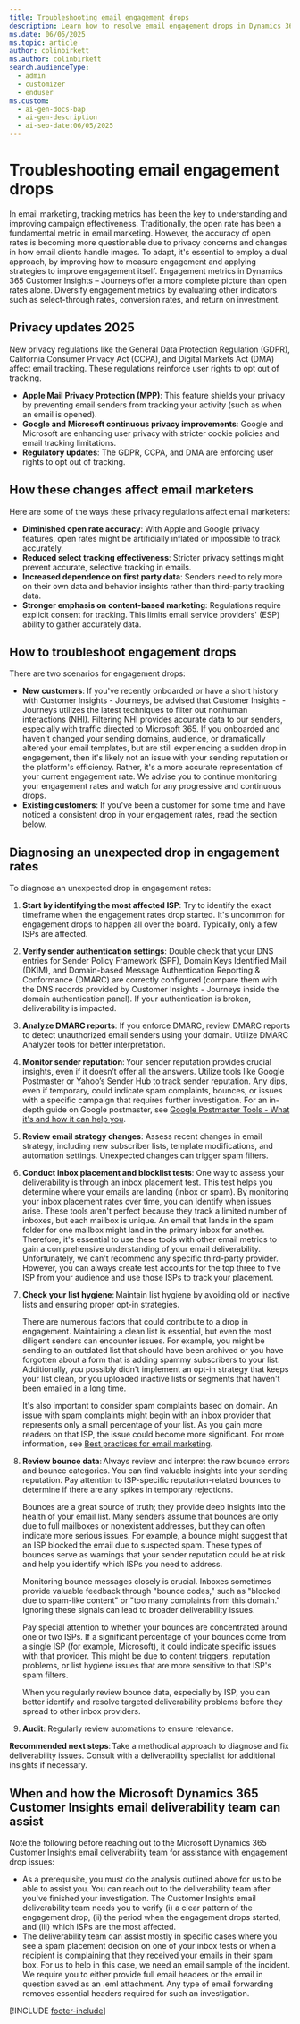 ```yaml
---
title: Troubleshooting email engagement drops
description: Learn how to resolve email engagement drops in Dynamics 365 Customer Insights – Journeys. Explore privacy impacts, diagnose issues, and improve your email strategy.
ms.date: 06/05/2025
ms.topic: article
author: colinbirkett
ms.author: colinbirkett
search.audienceType:
  - admin
  - customizer
  - enduser
ms.custom:
  - ai-gen-docs-bap
  - ai-gen-description
  - ai-seo-date:06/05/2025
---
```


# Troubleshooting email engagement drops

In email marketing, tracking metrics has been the key to understanding and improving campaign effectiveness. Traditionally, the open rate has been a fundamental metric in email marketing. However, the accuracy of open rates is becoming more questionable due to privacy concerns and changes in how email clients handle images. To adapt, it's essential to employ a dual approach, by improving how to measure engagement and applying strategies to improve engagement itself. Engagement metrics in Dynamics 365 Customer Insights – Journeys offer a more complete picture than open rates alone. Diversify engagement metrics by evaluating other indicators such as select-through rates, conversion rates, and return on investment.

## Privacy updates 2025

New privacy regulations like the General Data Protection Regulation (GDPR), California Consumer Privacy Act (CCPA), and Digital Markets Act (DMA) affect email tracking. These regulations reinforce user rights to opt out of tracking.

- **Apple Mail Privacy Protection (MPP)**: This feature shields your privacy by preventing email senders from tracking your activity (such as when an email is opened).
- **Google and Microsoft continuous privacy improvements**: Google and Microsoft are enhancing user privacy with stricter cookie policies and email tracking limitations.
- **Regulatory updates**: The GDPR, CCPA, and DMA are enforcing user rights to opt out of tracking.

## How these changes affect email marketers

Here are some of the ways these privacy regulations affect email marketers:

- **Diminished open rate accuracy**: With Apple and Google privacy features, open rates might be artificially inflated or impossible to track accurately.
- **Reduced select tracking effectiveness**: Stricter privacy settings might prevent accurate, selective tracking in emails.
- **Increased dependence on first party data**: Senders need to rely more on their own data and behavior insights rather than third-party tracking data.
- **Stronger emphasis on content-based marketing**: Regulations require explicit consent for tracking. This limits email service providers' (ESP) ability to gather accurately data.

## How to troubleshoot engagement drops

There are two scenarios for engagement drops: 

- **New customers**: If you've recently onboarded or have a short history with Customer Insights - Journeys, be advised that Customer Insights - Journeys utilizes the latest techniques to filter out nonhuman interactions (NHI). Filtering NHI provides accurate data to our senders, especially with traffic directed to Microsoft 365. If you onboarded and haven't changed your sending domains, audience, or dramatically altered your email templates, but are still experiencing a sudden drop in engagement, then it's likely not an issue with your sending reputation or the platform's efficiency. Rather, it's a more accurate representation of your current engagement rate. We advise you to continue monitoring your engagement rates and watch for any progressive and continuous drops.
- **Existing customers**: If you've been a customer for some time and have noticed a consistent drop in your engagement rates, read the section below.

## Diagnosing an unexpected drop in engagement rates

To diagnose an unexpected drop in engagement rates:

1. **Start by identifying the most affected ISP**: Try to identify the exact timeframe when the engagement rates drop started. It's uncommon for engagement drops to happen all over the board. Typically, only a few ISPs are affected.
1. **Verify sender authentication settings**: Double check that your DNS entries for Sender Policy Framework (SPF), Domain Keys Identified Mail (DKIM), and Domain-based Message Authentication Reporting & Conformance (DMARC) are correctly configured (compare them with the DNS records provided by Customer Insights - Journeys inside the domain authentication panel). If your authentication is broken, deliverability is impacted.
1. **Analyze DMARC reports**: If you enforce DMARC, review DMARC reports to detect unauthorized email senders using your domain. Utilize DMARC Analyzer tools for better interpretation.
1. **Monitor sender reputation**: Your sender reputation provides crucial insights, even if it doesn’t offer all the answers. Utilize tools like Google Postmaster or Yahoo’s Sender Hub to track sender reputation. Any dips, even if temporary, could indicate spam complaints, bounces, or issues with a specific campaign that requires further investigation. For an in-depth guide on Google postmaster, see [Google Postmaster Tools - What it's and how it can help you](google-postmaster.md).
1. **Review email strategy changes**: Assess recent changes in email strategy, including new subscriber lists, template modifications, and automation settings. Unexpected changes can trigger spam filters.
1. **Conduct inbox placement and blocklist tests**: One way to assess your deliverability is through an inbox placement test. This test helps you determine where your emails are landing (inbox or spam). By monitoring your inbox placement rates over time, you can identify when issues arise. These tools aren't perfect because they track a limited number of inboxes, but each mailbox is unique. An email that lands in the spam folder for one mailbox might land in the primary inbox for another. Therefore, it's essential to use these tools with other email metrics to gain a comprehensive understanding of your email deliverability. Unfortunately, we can't recommend any specific third-party provider. However, you can always create test accounts for the top three to five ISP from your audience and use those ISPs to track your placement.
1. **Check your list hygiene**: Maintain list hygiene by avoiding old or inactive lists and ensuring proper opt-in strategies.

    There are numerous factors that could contribute to a drop in engagement. Maintaining a clean list is essential, but even the most diligent senders can encounter issues. For example, you might be sending to an outdated list that should have been archived or you have forgotten about a form that is adding spammy subscribers to your list. Additionally, you possibly didn't implement an opt-in strategy that keeps your list clean, or you uploaded inactive lists or segments that haven't been emailed in a long time.

    It's also important to consider spam complaints based on domain. An issue with spam complaints might begin with an inbox provider that represents only a small percentage of your list. As you gain more readers on that ISP, the issue could become more significant. For more information, see [Best practices for email marketing](get-ready-email-marketing.md).
1. **Review bounce data**: Always review and interpret the raw bounce errors and bounce categories. You can find valuable insights into your sending reputation. Pay attention to ISP-specific reputation-related bounces to determine if there are any spikes in temporary rejections.

    Bounces are a great source of truth; they provide deep insights into the health of your email list. Many senders assume that bounces are only due to full mailboxes or nonexistent addresses, but they can often indicate more serious issues. For example, a bounce might suggest that an ISP blocked the email due to suspected spam. These types of bounces serve as warnings that your sender reputation could be at risk and help you identify which ISPs you need to address.

    Monitoring bounce messages closely is crucial. Inboxes sometimes provide valuable feedback through "bounce codes," such as "blocked due to spam-like content" or "too many complaints from this domain." Ignoring these signals can lead to broader deliverability issues.

    Pay special attention to whether your bounces are concentrated around one or two ISPs. If a significant percentage of your bounces come from a single ISP (for example, Microsoft), it could indicate specific issues with that provider. This might be due to content triggers, reputation problems, or list hygiene issues that are more sensitive to that ISP's spam filters.

    When you regularly review bounce data, especially by ISP, you can better identify and resolve targeted deliverability problems before they spread to other inbox providers.
1. **Audit**: Regularly review automations to ensure relevance.  

**Recommended next steps**: Take a methodical approach to diagnose and fix deliverability issues. Consult with a deliverability specialist for additional insights if necessary.

## When and how the Microsoft Dynamics 365 Customer Insights email deliverability team can assist

Note the following before reaching out to the Microsoft Dynamics 365 Customer Insights email deliverability team for assistance with engagement drop issues:

- As a prerequisite, you must do the analysis outlined above for us to be able to assist you. You can reach out to the deliverability team after you've finished your investigation. The Customer Insights email deliverability team needs you to verify (i) a clear pattern of the engagement drop, (ii) the period when the engagement drops started, and (iii) which ISPs are the most affected.
- The deliverability team can assist mostly in specific cases where you see a spam placement decision on one of your inbox tests or when a recipient is complaining that they received your emails in their spam box. For us to help in this case, we need an email sample of the incident. We require you to either provide full email headers or the email in question saved as an .eml attachment. Any type of email forwarding removes essential headers required for such an investigation.

[!INCLUDE [footer-include](./includes/footer-banner.md)]